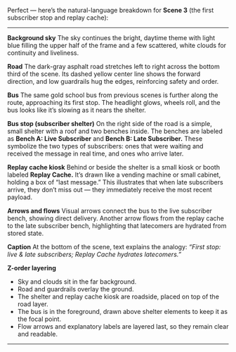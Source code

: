 Perfect — here’s the natural-language breakdown for **Scene 3** (the first subscriber stop and replay cache):

---

**Background sky**
The sky continues the bright, daytime theme with light blue filling the upper half of the frame and a few scattered, white clouds for continuity and liveliness.

**Road**
The dark-gray asphalt road stretches left to right across the bottom third of the scene. Its dashed yellow center line shows the forward direction, and low guardrails hug the edges, reinforcing safety and order.

**Bus**
The same gold school bus from previous scenes is further along the route, approaching its first stop. The headlight glows, wheels roll, and the bus looks like it’s slowing as it nears the shelter.

**Bus stop (subscriber shelter)**
On the right side of the road is a simple, small shelter with a roof and two benches inside. The benches are labeled as **Bench A: Live Subscriber** and **Bench B: Late Subscriber.** These symbolize the two types of subscribers: ones that were waiting and received the message in real time, and ones who arrive later.

**Replay cache kiosk**
Behind or beside the shelter is a small kiosk or booth labeled **Replay Cache.** It’s drawn like a vending machine or small cabinet, holding a box of “last message.” This illustrates that when late subscribers arrive, they don’t miss out — they immediately receive the most recent payload.

**Arrows and flows**
Visual arrows connect the bus to the live subscriber bench, showing direct delivery. Another arrow flows from the replay cache to the late subscriber bench, highlighting that latecomers are hydrated from stored state.

**Caption**
At the bottom of the scene, text explains the analogy: *“First stop: live & late subscribers; Replay Cache hydrates latecomers.”*

**Z-order layering**

* Sky and clouds sit in the far background.
* Road and guardrails overlay the ground.
* The shelter and replay cache kiosk are roadside, placed on top of the road layer.
* The bus is in the foreground, drawn above shelter elements to keep it as the focal point.
* Flow arrows and explanatory labels are layered last, so they remain clear and readable.

---
